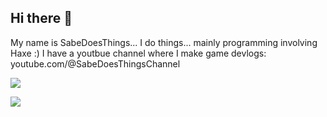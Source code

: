 ## Hi there 👋

My name is SabeDoesThings... I do things... mainly programming involving Haxe :)
I have a youtbue channel where I make game devlogs: youtube.com/@SabeDoesThingsChannel

![](https://github-readme-stats.vercel.app/api/top-langs/?username=sabedoesthings&layout=compact&theme=dark)

![](https://github-readme-streak-stats.herokuapp.com/?user=sabedoesthings&theme=dark)

